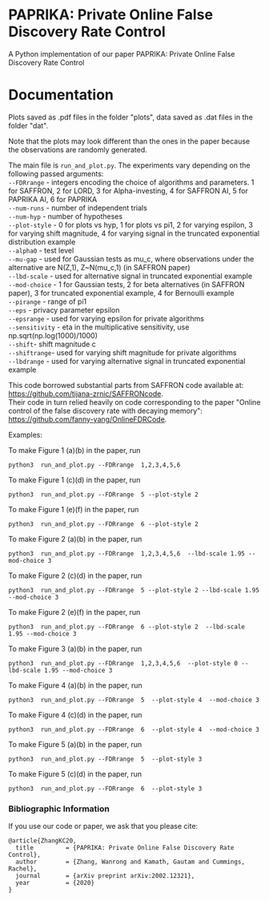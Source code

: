 # PAPRIKA: Private Online False Discovery Rate Control
A Python implementation of our paper PAPRIKA: Private Online False Discovery Rate Control

Documentation
===

Plots saved as .pdf files in the folder "plots", data saved as .dat files in the folder "dat".

Note that the plots may look different than the ones in the paper because the observations are randomly generated.

The main file is `run_and_plot.py`. The experiments vary depending on the following passed arguments:  
`--FDRrange` - integers encoding the choice of algorithms and parameters. 1 for SAFFRON, 2 for LORD, 3 for Alpha-investing, 4 for SAFFRON AI, 5 for PAPRIKA AI, 6 for PAPRIKA  
`--num-runs` - number of independent trials  
`--num-hyp` - number of hypotheses  
`--plot-style` - 0 for plots vs hyp, 1 for plots vs pi1, 2 for varying espilon, 3 for varying shift magnitude, 4 for varying signal in the truncated exponential distribution example  
`--alpha0` - test level  
`--mu-gap` - used for Gaussian tests as mu_c, where observations under the alternative are N(Z,1), Z~N(mu_c,1) (in SAFFRON paper)  
`--lbd-scale` - used for alternative signal in truncated exponential example  
`--mod-choice` - 1 for Gaussian tests, 2 for beta alternatives (in SAFFRON paper), 3 for truncated exponential example, 4 for Bernoulli example  
`--pirange` - range of pi1  
`--eps` - privacy parameter epsilon  
`--epsrange` - used for varying epsilon for private algorithms  
`--sensitivity` - eta in the multiplicative sensitivity, use np.sqrt(np.log(1000)/1000)  
`--shift`- shift magnitude c  
`--shiftrange`- used for varying shift magnitude for private algorithms  
`--lbdrange` - used for varying alternative signal in truncated exponential example  

This code borrowed substantial parts from SAFFRON code available at: https://github.com/tijana-zrnic/SAFFRONcode.  
Their code in turn relied heavily on code corresponding to the paper "Online control of the false discovery rate with decaying memory": https://github.com/fanny-yang/OnlineFDRCode.

Examples:

To make Figure 1 (a)(b) in the paper, run
```
python3  run_and_plot.py --FDRrange  1,2,3,4,5,6 
```
 
To make Figure  1 (c)(d) in the paper, run 
```
python3  run_and_plot.py --FDRrange  5 --plot-style 2 
```
 
To make Figure  1 (e)(f) in the paper, run 
```
python3  run_and_plot.py --FDRrange  6 --plot-style 2 
```

To make Figure 2 (a)(b) in the paper, run
```
python3  run_and_plot.py --FDRrange  1,2,3,4,5,6  --lbd-scale 1.95 --mod-choice 3 
```
 
To make Figure  2 (c)(d) in the paper, run 
```
python3  run_and_plot.py --FDRrange  5 --plot-style 2 --lbd-scale 1.95 --mod-choice 3 
```
 
To make Figure  2 (e)(f) in the paper, run 
```
python3  run_and_plot.py --FDRrange  6 --plot-style 2  --lbd-scale 1.95 --mod-choice 3 
```

To make Figure 3 (a)(b) in the paper, run
```
python3  run_and_plot.py --FDRrange  1,2,3,4,5,6  --plot-style 0 --lbd-scale 1.95 --mod-choice 3 
```

To make Figure 4 (a)(b) in the paper, run
```
python3  run_and_plot.py --FDRrange  5  --plot-style 4  --mod-choice 3 
```

To make Figure 4 (c)(d) in the paper, run
```
python3  run_and_plot.py --FDRrange  6  --plot-style 4  --mod-choice 3 
```

To make Figure 5 (a)(b) in the paper, run
```
python3  run_and_plot.py --FDRrange  5  --plot-style 3
```

To make Figure 5 (c)(d) in the paper, run
```
python3  run_and_plot.py --FDRrange  6  --plot-style 3
```

### Bibliographic Information

If you use our code or paper, we ask that you please cite:
```
@article{ZhangKC20,
  title         = {PAPRIKA: Private Online False Discovery Rate Control},
  author        = {Zhang, Wanrong and Kamath, Gautam and Cummings, Rachel},
  journal       = {arXiv preprint arXiv:2002.12321},
  year          = {2020}
}
```

